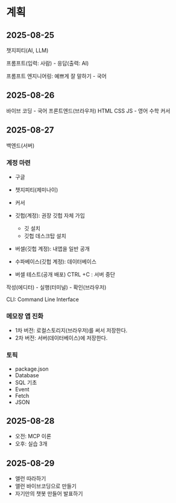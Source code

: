 # 계획

## 2025-08-25

챗지피티(AI, LLM)

프롬프트(입력: 사람) - 응답(출력: AI)

프롬프트 엔지니어링: 예쁘게 잘 말하기 - 국어

## 2025-08-26

바이브 코딩 - 국어
프론트엔드(브라우저) HTML CSS JS - 영어 수학
커서

## 2025-08-27
백엔드(서버)

### 계정 마련
* 구글
* 챗지피티(제미나이)
* 커서

* 깃헙(계정): 권장 깃헙 자체 가입
  * 깃 설치
  * 깃헙 데스크탑 설치

* 버셀(깃헙 계정): 내앱을 일반 공개
* 수파베이스(깃헙 계정): 데이터베이스 

* 버셀 테스트(공개 배포)
CTRL +C : 서버 중단

작성(에디터) - 실행(터미널) - 확인(브라우저)

CLI: Command Line Interface

### 메모장 앱 진화
* 1차 버전: 로컬스토리지(브라우저)를 써서 저장한다.
* 2차 버전: 서버(데이터베이스)에 저장한다.

### 토픽
* package.json
* Database
* SQL 기초
* Event
* Fetch
* JSON

## 2025-08-28
* 오전: MCP 이론
* 오후: 실습 3개

## 2025-08-29
* 앨런 따라하기
* 앨런 바이브코딩으로 만들기
* 자기만의 챗봇 만들어 발표하기
